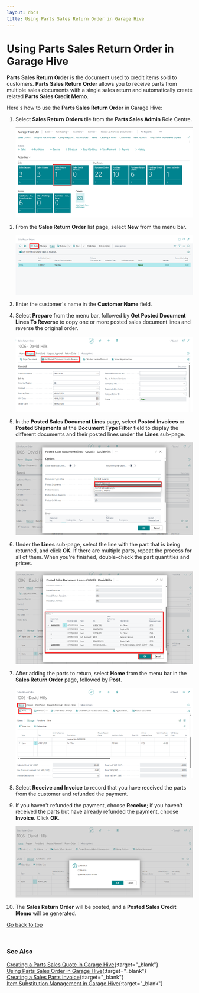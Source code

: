 ```yaml
---
layout: docs
title: Using Parts Sales Return Order in Garage Hive
---
```


<a name="top"></a>

# Using Parts Sales Return Order in Garage Hive
**Parts Sales Return Order** is the document used to credit items sold to customers. **Parts Sales Return Order** allows you to receive parts from multiple sales documents with a single sales return and automatically create related **Parts Sales Credit Memo**. 

Here's how to use the **Parts Sales Return Order** in Garage Hive:
1. Select **Sales Return Orders** tile from the **Parts Sales Admin** Role Centre.

   ![](media/garagehive-parts-sales-return-order1.png)

2. From the **Sales Return Order** list page, select **New** from the menu bar.

   ![](media/garagehive-parts-sales-return-order5.png)

3. Enter the customer's name in the **Customer Name** field.
4. Select **Prepare** from the menu bar, followed by **Get Posted Document Lines To Reverse** to copy one or more posted sales document lines and reverse the original order.

   ![](media/garagehive-parts-sales-return-order6.png)

5. In the **Posted Sales Document Lines** page, select **Posted Invoices** or **Posted Shipments** at the **Document Type Filter** field to display the different documents and their posted lines under the **Lines** sub-page.

   ![](media/garagehive-parts-sales-return-order2.png)

6. Under the **Lines** sub-page, select the line with the part that is being returned, and click **OK**. If there are multiple parts, repeat the process for all of them. When you're finished, double-check the part quantities and prices.

   ![](media/garagehive-parts-sales-return-order3.png)

7. After adding the parts to return, select **Home** from the menu bar in the **Sales Return Order** page, followed by **Post**.

   ![](media/garagehive-parts-sales-return-order7.png)

8. Select **Receive and Invoice** to record that you have received the parts from the customer and refunded the payment. 
9. If you haven't refunded the payment, choose **Receive**; if you haven't received the parts but have already refunded the payment, choose **Invoice**. Click **OK**.

   ![](media/garagehive-parts-sales-return-order4.png)

10. The **Sales Return Order** will be posted, and a **Posted Sales Credit Memo** will be generated.


[Go back to top](#top)

<br>

### **See Also**

[Creating a Parts Sales Quote in Garage Hive](garagehive-creating-sales-quote.html){:target="_blank"} \
[Using Parts Sales Order in Garage Hive](garagehive-using-parts-sales-order.html){:target="_blank"} \
[Creating a Sales Parts Invoice](garagehive-creating-sales-invoice.html){:target="_blank"} \
[Item Substitution Management in Garage Hive](garagehive-item-substitution-management.html){:target="_blank"}

